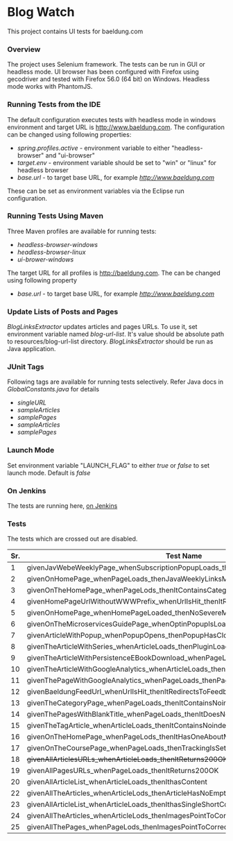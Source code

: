 # Blog Watch

This project contains UI tests for baeldung.com


### Overview

The project uses Selenium framework. The tests can be run in GUI or headless mode. UI browser has been configured with Firefox using gecodriver and tested with Firefox 56.0 (64 bit) on Windows. Headless mode works with PhantomJS. 


### Running Tests from the IDE

The default configuration executes tests with headless mode in windows environment and target URL is http://www.baeldung.com. The configuration can be changed using following properties:

  - _spring.profiles.active_ - environment variable to either "headless-browser" and "ui-browser"
  - _target.env_ - environment variable should be set to "win" or "linux" for headless browser
  - _base.url_ - to target base URL, for example _http://www.baeldung.com_

These can be set as environment variables via the Eclipse run configuration. 


### Running Tests Using Maven 

Three Maven profiles are available for running tests: 
  - _headless-browser-windows_
  - _headless-browser-linux_ 
  - _ui-brower-windows_

The target URL for all profiles is http://baeldung.com. The can be changed using following property

- _base.url_ - to target base URL, for example _http://www.baeldung.com_


### Update Lists of Posts and Pages


_BlogLinksExtractor_ updates articles and pages URLs. To use it, set environment variable named _blog-url-list_. It's value should be absolute path to resources/blog-url-list directory. _BlogLinksExtractor_ should be run as Java application. 


### JUnit Tags

Following tags are available for running tests selectively. Refer Java docs in _GlobalConstants.java_ for details
  - _singleURL_
  - _sampleArticles_
  - _samplePages_
  - _sampleArticles_
  - _samplePages_


### Launch Mode
 
Set environment variable "LAUNCH_FLAG" to either _true_ or _false_ to set launch mode. Default is _false_


### On Jenkins
 
 The tests are running here, [on Jenkins](https://rest-security.ci.cloudbees.com/job/site-monitor/job/site-watch/)
 
### Tests
 The tests which are crossed out are disabled.

| Sr. | Test Name | Tag/Frequency |
| --- | --------- | ------------- |
| 1 | givenJavWebeWeeklyPage_whenSubscriptionPopupLoads_thenItContainsSubscriptionElements | daily |
| 2 | givenOnHomePage_whenPageLoads_thenJavaWeeklyLinksMatchWithLinkText | daily |
| 3 | givenOnTheHomePage_whenPageLods_thenItContainsCategoriesInTheFooterMenu | daily |
| 4 | givenHomePageUrlWithoutWWWPrefix_whenUrlIsHit_thenItRedirectsToWWW | daily |
| 5 | givenOnHomePage_whenHomePageLoaded_thenNoSevereMessagesInBrowserLog | daily |
| 6 | givenOnTheMicroservicesGuidePage_whenOptinPopupIsLoaded_thenItContainsImages | daily |
| 7 | givenArticleWithPopup_whenPopupOpens_thenPopupHasCloseButton | daily |
| 8 | givenTheArticleWithSeries_whenArticleLoads_thenPluginLoadsProperly | daily |
| 9 | givenTheArticleWithPersistenceEBookDownload_whenPageLoads_thenFooterImageIsDisplayed | daily |
| 10 | givenTheArticleWithGoogleAnalytics_whenArticleLoads_thenArticleHasAnalyticsCode | daily |
| 11 | givenThePageWithGoogleAnalytics_whenPageLoads_thenPageHasAnalyticsCode | daily |
| 12 | givenBaeldungFeedUrl_whenUrlIsHit_thenItRedirectsToFeedburner | daily |
| 13 | givenTheCategoryPage_whenPageLoads_thenItContainsNoindexRobotsMeta | daily |
| 14 | givenThePagesWithBlankTitle_whenPageLoads_thenItDoesNotContainNotitleText | daily |
| 15 | givenTheTagArticle_whenArticleLoads_thenItContainsNoindexRobotsMeta | daily
| 16 | givenOnTheHomePage_whenPageLods_thenItHasOneAboutMenuInTheFooter | daily
| 17 | givenOnTheCoursePage_whenPageLoads_thenTrackingIsSetupCorrectly | daily |
| 18 | ~~givenAllArticlesURLs_whenArticleLoads_thenItReturns200OK~~ | bi-monthly |
| 19 | givenAllPagesURLs_whenPageLoads_thenItReturns200OK | bi-monthly |
| 20 | givenAllArticleList_whenArticleLoads_thenIthasContent|monthly |
| 22 | givenAllTheArticles_whenArticleLods_thenArticleHasNoEmptyDiv | monthly |
| 23 | givenAllArticleList_whenArticleLoads_thenIthasSingleShortCodeAtTheEnd | monthly |
| 24 | givenAllTheArticles_whenArticleLods_thenImagesPointToCorrectEnv | monthly |
| 25 | givenAllThePages_whenPageLods_thenImagesPointToCorrectEnv | monthly |












